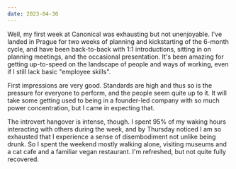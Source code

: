 ```yaml
---
date: 2023-04-30
---
```


Well, my first week at Canonical was exhausting but not unenjoyable. I've landed in Prague for two weeks of planning and kickstarting of the 6-month cycle, and have been back-to-back with 1:1 introductions, sitting in on planning meetings, and the occasional presentation. It's been amazing for getting up-to-speed on the landscape of people and ways of working, even if I still lack basic "employee skills".

First impressions are very good. Standards are high and thus so is the pressure for everyone to perform, and the people seem quite up to it. It will take some getting used to being in a founder-led company with so much power concentration, but I came in expecting that.

The introvert hangover is intense, though. I spent 95% of my waking hours interacting with others during the week, and by Thursday noticed I am so exhausted that I experience a sense of disembodiment not unlike being drunk. So I spent the weekend mostly walking alone, visiting museums and a cat cafe and a familiar vegan restaurant. I'm refreshed, but not quite fully recovered.
